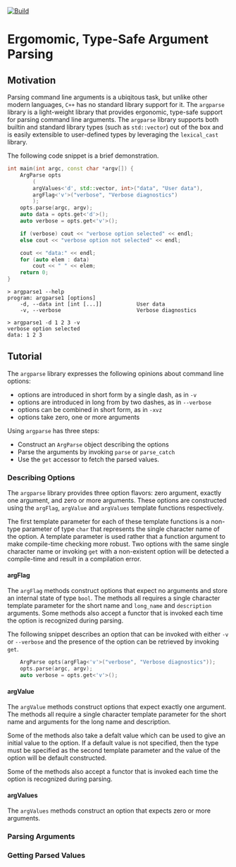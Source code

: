[![Build](https://github.com/cpp-core/argparse/actions/workflows/build.yaml/badge.svg)](https://github.com/cpp-core/argparse/actions/workflows/build.yaml)

# Ergomomic, Type-Safe Argument Parsing

## Motivation

Parsing command line arguments is a ubiqitous task, but unlike other
modern languages, `C++` has no standard library support for it. The
`argparse` library is a light-weight library that provides ergonomic,
type-safe support for parsing command line arguments. The `argparse`
library supports both builtin and standard library types (such as
`std::vector`) out of the box and is easily extensible to user-defined
types by leveraging the `lexical_cast` library.

The following code snippet is a brief demonstration.

```c++
int main(int argc, const char *argv[]) {
    ArgParse opts
		(
		argValues<'d', std::vector, int>("data", "User data"),
		argFlag<'v'>("verbose", "Verbose diagnostics")
		);
    opts.parse(argc, argv);
    auto data = opts.get<'d'>();
    auto verbose = opts.get<'v'>();

    if (verbose) cout << "verbose option selected" << endl;
    else cout << "verbose option not selected" << endl;

    cout << "data:" << endl;
	for (auto elem : data)
		cout << " " << elem;
    return 0;
}
```

```
> argparse1 --help
program: argparse1 [options]
    -d, --data int [int [...]]           User data
    -v, --verbose                        Verbose diagnostics
	
> argparse1 -d 1 2 3 -v
verbose option selected
data: 1 2 3

```

## Tutorial

The `argparse` library expresses the following opinions about command
line options:
- options are introduced in short form by a single dash, as in `-v`
- options are introduced in long from by two dashes, as in `--verbose`
- options can be combined in short form, as in `-xvz`
- options take zero, one or more arguments

Using `argparse` has three steps:
- Construct an `ArgParse` object describing the options
- Parse the arguments by invoking `parse` or `parse_catch`
- Use the `get` accessor to fetch the parsed values.

### Describing Options

The `argparse` library provides three option flavors: zero argument,
exactly one argument, and zero or more arguments. These options are
constructed using the `argFlag`, `argValue` and `argValues` template
functions respectively.

The first template parameter for each of these template functions is a
non-type parameter of type `char` that represents the single character
name of the option. A template parameter is used rather that a
function argument to make compile-time checking more robust. Two
options with the same single character name or invoking `get` with a
non-existent option will be detected a compile-time and result in a
compilation error.

#### argFlag

The `argFlag` methods construct options that expect no arguments and
store an internal state of type `bool`. The methods all requires a
single character template parameter for the short name and `long_name`
and `description` arguments. Some methods also accept a functor that
is invoked each time the option is recognized during parsing.

The following snippet describes an option that can be invoked with
either `-v` or `--verbose` and the presence of the option can be
retrieved by invoking `get`.

```c++
    ArgParse opts(argFlag<'v'>("verbose", "Verbose diagnostics"));
	opts.parse(argc, argv);
	auto verbose = opts.get<'v'>();
```

#### argValue

The `argValue` methods construct options that expect exactly one
argument. The methods all require a single character template
parameter for the short name and arguments for the long name and
description.

Some of the methods also take a defalt value which can be used to
give an initial value to the option. If a default value is not
specified, then the type must be specified as the second template
parameter and the value of the option will be default constructed.

Some of the methods also accept a functor that is invoked each time
the option is recognized during parsing.

#### argValues

The `argValues` methods construct an option that expects zero or more
arguments.

### Parsing Arguments

### Getting Parsed Values

